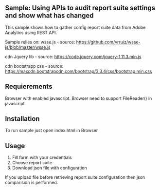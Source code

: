 ## Sample: Using APIs to audit report suite settings and show what has changed

This sample shows how to gather config report suite data from Adobe Analytics using REST API.

Sample relies on:
wsse.js - source: https://github.com/vrruiz/wsse-js/blob/master/wsse.js

cdn Jquery lib - source: https://code.jquery.com/jquery-1.11.3.min.js

cdn bootstrapp css - source: https://maxcdn.bootstrapcdn.com/bootstrap/3.3.4/css/bootstrap.min.css

## Requierements 
Browser with enabled javascript.
Browser need to support FileReader() in javascript.

## Installation
To run sample just open index.html in Browser


## Usage 
1) Fill form with your credentials 
2) Choose report suite
3) Download json file with configuration

If you upload file before retrieving report suite configuration then json comparision is performed. 
